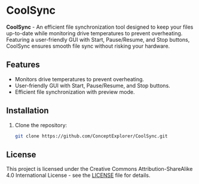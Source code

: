 # CoolSync

**CoolSync** - An efficient file synchronization tool designed to keep your files up-to-date while monitoring drive temperatures to prevent overheating. Featuring a user-friendly GUI with Start, Pause/Resume, and Stop buttons, CoolSync ensures smooth file sync without risking your hardware.

## Features
- Monitors drive temperatures to prevent overheating.
- User-friendly GUI with Start, Pause/Resume, and Stop buttons.
- Efficient file synchronization with preview mode.

## Installation
1. Clone the repository:
   ```bash
   git clone https://github.com/ConceptExplorer/CoolSync.git

## License

This project is licensed under the Creative Commons Attribution-ShareAlike 4.0 International License - see the [LICENSE](LICENSE) file for details.
